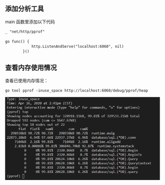 ## 添加分析工具

main 函数里添加以下代码

```
_ "net/http/pprof"

go func() {
			http.ListenAndServe("localhost:6060", nil)
		}()
```

## 查看内存使用情况

查看已使用内存情况：

    go tool pprof -inuse_space http://localhost:6060/debug/pprof/heap

<img src="./img/已使用内存inuse_space.png">